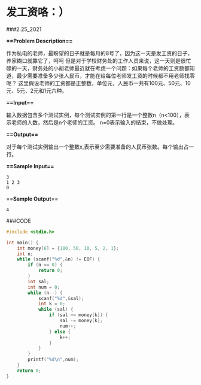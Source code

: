 # 发工资咯：）

###2.25_2021

**==Problem Description==**

作为杭电的老师，最盼望的日子就是每月的8号了，因为这一天是发工资的日子，养家糊口就靠它了，呵呵
但是对于学校财务处的工作人员来说，这一天则是很忙碌的一天，财务处的小胡老师最近就在考虑一个问题：如果每个老师的工资额都知道，最少需要准备多少张人民币，才能在给每位老师发工资的时候都不用老师找零呢？
这里假设老师的工资都是正整数，单位元，人民币一共有100元、50元、10元、5元、2元和1元六种。

**==Input==**

输入数据包含多个测试实例，每个测试实例的第一行是一个整数n（n<100），表示老师的人数，然后是n个老师的工资。
n=0表示输入的结束，不做处理。

**==Output==**

对于每个测试实例输出一个整数x,表示至少需要准备的人民币张数。每个输出占一行。

**==Sample Input==**

```
3
1 2 3
0
```

==**Sample Output**==

```
4
```

 

###CODE

```C
#include <stdio.h>

int main() {
    int money[6] = {100, 50, 10, 5, 2, 1};
    int n;
    while (scanf("%d",&n) != EOF) {
        if (n == 0) {
            return 0;
        }
        int sal;
        int num = 0;
        while (n--) {
            scanf("%d",&sal);
            int k = 0;
            while (sal) {
                if (sal >= money[k]) {
                    sal -= money[k];
                    num++;
                } else {
                    k++;
                }
            }
        }
        printf("%d\n",num);
    }
    return 0;
}
```

